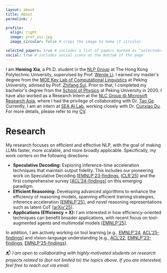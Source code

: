 ```yaml
---
layout: about
title: About
permalink: /

profile:
  align: right
  image: prof_pic.jpg
  image_circular: false # crops the image to make it circular

selected_papers: true # includes a list of papers marked as "selected={true}"
social: true # includes social icons at the bottom of the page
---
```


I am **Heming Xia**, a Ph.D. student in the [NLP Group](https://polyunlp.github.io/) at The Hong Kong Polytechnic University, supervised by Prof. [Wenjie Li](https://www4.comp.polyu.edu.hk/~cswjli/). I earned my master's degree from the [MOE Key Lab of Computational Linguistics](https://icl.pku.edu.cn/) at Peking University, advised by Prof. [Zhifang Sui](https://cs.pku.edu.cn/info/1226/2014.htm). Prior to that, I completed my bachelor's degree from the [School of Physics](http://english.phy.pku.edu.cn/info/1017/5151.htm) at Peking University in 2020. I have also worked as a Research Intern at the [NLC Group @ Microsoft Research Asia](https://www.microsoft.com/en-us/research/group/natural-language-computing/), where I had the privilege of collaborating with Dr. [Tao Ge](https://scholar.google.com/citations?user=LYbs7Q8AAAAJ&hl=en). Currently, I am an intern at [SEA AI Lab](https://sail.sea.com/), working closely with Dr. [Cunxiao Du](https://nonvolatilememory.github.io/). For more details, please refer to my [CV](https://hemingkx.github.io/assets/pdf/CV.pdf).

# Research

My research focuses on efficient and effective NLP, with the goal of making LLMs faster, more scalable, and more broadly applicable. Specifically, my work centers on the following directions:

- **Speculative Decoding:** Exploring inference-time acceleration techniques that maintain output fidelity. This includes our pioneering work on Speculative Decoding [[EMNLP'23-findings](https://aclanthology.org/2023.findings-emnlp.257/), [ICLR'25](https://openreview.net/forum?id=EKJhH5D5wA)] and the first comprehensive survey [[ACL'24-findings](https://aclanthology.org/2024.findings-acl.456/)] on this emerging paradigm.
- **Efficient Reasoning:** Developing advanced algorithms to enhance the efficiency of reasoning models, spanning efficient training strategies, inference acceleration [[EMNLP'25](https://arxiv.org/abs/2502.12067)], and novel reasoning representations such as latent CoT [[arXiv'25](https://arxiv.org/abs/2505.16782)].
- **Applications (Efficiency + X):** I am interested in how efficiency-oriented techniques can benefit broader applications, with recent focus on tool-augmented agents and multimodal models [[EMNLP'25](https://arxiv.org/abs/2508.16201)].

In addition, I am actively working on tool learning [e.g., [EMNLP'24](https://aclanthology.org/2024.emnlp-main.856/), [ACL'25-findings](https://aclanthology.org/2025.findings-acl.1107/)] and vision-language understanding [e.g., [ACL'22](https://aclanthology.org/2022.acl-long.66/), [EMNLP'23-findings](https://aclanthology.org/2023.findings-emnlp.133/), [EMNLP'25-findings](https://arxiv.org/abs/2502.13925)].

📬 *I am open to collaborating with highly motivated students on research projects related to (but not limited to)  the topics above. If you are interested, feel free to reach out via email.*
